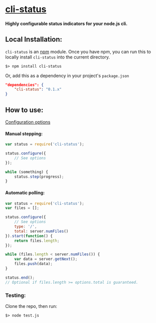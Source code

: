 # [cli-status](https://npmjs.org/package/cli-status)


#### Highly configurable status indicators for your node.js cli.


## Local Installation:

`cli-status` is an [npm](https://npmjs.org/) module. Once you have npm, you can run this to locally install `cli-status` into the current directory.

    $> npm install cli-status

Or, add this as a dependency in your project's `package.json`

```json
"dependencies": {
	"cli-status": "0.1.x"
}
```

## How to use:

[Configuration options](https://github.com/Fishrock123/cli-status/blob/master/index.js#L75)

#### Manual stepping:
```js
var status = require('cli-status');

status.configure({
	// See options
});

while (something) {
	status.step(progress);
}
```

#### Automatic polling:
```js
var status = require('cli-status');
var files = [];

status.configure({
	// See options
	type: '/',
    total: server.numFiles()
}).start(function() {
	return files.length;
});

while (files.length < server.numFiles()) {
	var data = server.getNext();
	files.push(data);
}

status.end();
// Optional if files.length >= options.total is guaranteed.
```

### Testing:

Clone the repo, then run:

    $> node test.js
